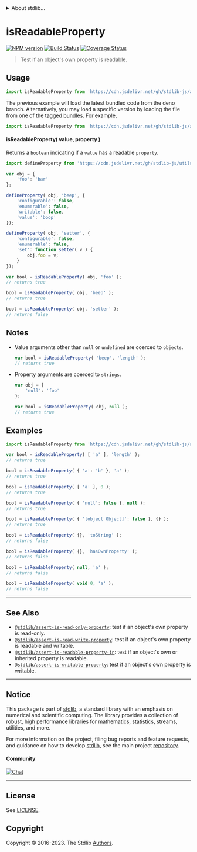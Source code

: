 <!--

@license Apache-2.0

Copyright (c) 2018 The Stdlib Authors.

Licensed under the Apache License, Version 2.0 (the "License");
you may not use this file except in compliance with the License.
You may obtain a copy of the License at

   http://www.apache.org/licenses/LICENSE-2.0

Unless required by applicable law or agreed to in writing, software
distributed under the License is distributed on an "AS IS" BASIS,
WITHOUT WARRANTIES OR CONDITIONS OF ANY KIND, either express or implied.
See the License for the specific language governing permissions and
limitations under the License.

-->


<details>
  <summary>
    About stdlib...
  </summary>
  <p>We believe in a future in which the web is a preferred environment for numerical computation. To help realize this future, we've built stdlib. stdlib is a standard library, with an emphasis on numerical and scientific computation, written in JavaScript (and C) for execution in browsers and in Node.js.</p>
  <p>The library is fully decomposable, being architected in such a way that you can swap out and mix and match APIs and functionality to cater to your exact preferences and use cases.</p>
  <p>When you use stdlib, you can be absolutely certain that you are using the most thorough, rigorous, well-written, studied, documented, tested, measured, and high-quality code out there.</p>
  <p>To join us in bringing numerical computing to the web, get started by checking us out on <a href="https://github.com/stdlib-js/stdlib">GitHub</a>, and please consider <a href="https://opencollective.com/stdlib">financially supporting stdlib</a>. We greatly appreciate your continued support!</p>
</details>

# isReadableProperty

[![NPM version][npm-image]][npm-url] [![Build Status][test-image]][test-url] [![Coverage Status][coverage-image]][coverage-url] <!-- [![dependencies][dependencies-image]][dependencies-url] -->

> Test if an object's own property is readable.



<section class="usage">

## Usage

```javascript
import isReadableProperty from 'https://cdn.jsdelivr.net/gh/stdlib-js/assert-is-readable-property@deno/mod.js';
```
The previous example will load the latest bundled code from the deno branch. Alternatively, you may load a specific version by loading the file from one of the [tagged bundles](https://github.com/stdlib-js/assert-is-readable-property/tags). For example,

```javascript
import isReadableProperty from 'https://cdn.jsdelivr.net/gh/stdlib-js/assert-is-readable-property@v0.1.0-deno/mod.js';
```

#### isReadableProperty( value, property )

Returns a `boolean` indicating if a `value` has a readable `property`.

<!-- eslint-disable no-restricted-syntax -->

```javascript
import defineProperty from 'https://cdn.jsdelivr.net/gh/stdlib-js/utils-define-property@deno/mod.js';

var obj = {
    'foo': 'bar'
};

defineProperty( obj, 'beep', {
    'configurable': false,
    'enumerable': false,
    'writable': false,
    'value': 'boop'
});

defineProperty( obj, 'setter', {
    'configurable': false,
    'enumerable': false,
    'set': function setter( v ) {
        obj.foo = v;
    }
});

var bool = isReadableProperty( obj, 'foo' );
// returns true

bool = isReadableProperty( obj, 'beep' );
// returns true

bool = isReadableProperty( obj, 'setter' );
// returns false
```

</section>

<!-- /.usage -->

<section class="notes">

## Notes

-   Value arguments other than `null` or `undefined` are coerced to `objects`.

    ```javascript
    var bool = isReadableProperty( 'beep', 'length' );
    // returns true
    ```

-   Property arguments are coerced to `strings`.

    ```javascript
    var obj = {
        'null': 'foo'
    };

    var bool = isReadableProperty( obj, null );
    // returns true
    ```

</section>

<!-- /.notes -->

<section class="examples">

## Examples

<!-- eslint-disable object-curly-newline -->

<!-- eslint no-undef: "error" -->

```javascript
import isReadableProperty from 'https://cdn.jsdelivr.net/gh/stdlib-js/assert-is-readable-property@deno/mod.js';

var bool = isReadableProperty( [ 'a' ], 'length' );
// returns true

bool = isReadableProperty( { 'a': 'b' }, 'a' );
// returns true

bool = isReadableProperty( [ 'a' ], 0 );
// returns true

bool = isReadableProperty( { 'null': false }, null );
// returns true

bool = isReadableProperty( { '[object Object]': false }, {} );
// returns true

bool = isReadableProperty( {}, 'toString' );
// returns false

bool = isReadableProperty( {}, 'hasOwnProperty' );
// returns false

bool = isReadableProperty( null, 'a' );
// returns false

bool = isReadableProperty( void 0, 'a' );
// returns false
```

</section>

<!-- /.examples -->

<!-- Section for related `stdlib` packages. Do not manually edit this section, as it is automatically populated. -->

<section class="related">

* * *

## See Also

-   <span class="package-name">[`@stdlib/assert-is-read-only-property`][@stdlib/assert/is-read-only-property]</span><span class="delimiter">: </span><span class="description">test if an object's own property is read-only.</span>
-   <span class="package-name">[`@stdlib/assert-is-read-write-property`][@stdlib/assert/is-read-write-property]</span><span class="delimiter">: </span><span class="description">test if an object's own property is readable and writable.</span>
-   <span class="package-name">[`@stdlib/assert-is-readable-property-in`][@stdlib/assert/is-readable-property-in]</span><span class="delimiter">: </span><span class="description">test if an object's own or inherited property is readable.</span>
-   <span class="package-name">[`@stdlib/assert-is-writable-property`][@stdlib/assert/is-writable-property]</span><span class="delimiter">: </span><span class="description">test if an object's own property is writable.</span>

</section>

<!-- /.related -->

<!-- Section for all links. Make sure to keep an empty line after the `section` element and another before the `/section` close. -->


<section class="main-repo" >

* * *

## Notice

This package is part of [stdlib][stdlib], a standard library with an emphasis on numerical and scientific computing. The library provides a collection of robust, high performance libraries for mathematics, statistics, streams, utilities, and more.

For more information on the project, filing bug reports and feature requests, and guidance on how to develop [stdlib][stdlib], see the main project [repository][stdlib].

#### Community

[![Chat][chat-image]][chat-url]

---

## License

See [LICENSE][stdlib-license].


## Copyright

Copyright &copy; 2016-2023. The Stdlib [Authors][stdlib-authors].

</section>

<!-- /.stdlib -->

<!-- Section for all links. Make sure to keep an empty line after the `section` element and another before the `/section` close. -->

<section class="links">

[npm-image]: http://img.shields.io/npm/v/@stdlib/assert-is-readable-property.svg
[npm-url]: https://npmjs.org/package/@stdlib/assert-is-readable-property

[test-image]: https://github.com/stdlib-js/assert-is-readable-property/actions/workflows/test.yml/badge.svg?branch=v0.1.0
[test-url]: https://github.com/stdlib-js/assert-is-readable-property/actions/workflows/test.yml?query=branch:v0.1.0

[coverage-image]: https://img.shields.io/codecov/c/github/stdlib-js/assert-is-readable-property/main.svg
[coverage-url]: https://codecov.io/github/stdlib-js/assert-is-readable-property?branch=main

<!--

[dependencies-image]: https://img.shields.io/david/stdlib-js/assert-is-readable-property.svg
[dependencies-url]: https://david-dm.org/stdlib-js/assert-is-readable-property/main

-->

[chat-image]: https://img.shields.io/gitter/room/stdlib-js/stdlib.svg
[chat-url]: https://app.gitter.im/#/room/#stdlib-js_stdlib:gitter.im

[stdlib]: https://github.com/stdlib-js/stdlib

[stdlib-authors]: https://github.com/stdlib-js/stdlib/graphs/contributors

[umd]: https://github.com/umdjs/umd
[es-module]: https://developer.mozilla.org/en-US/docs/Web/JavaScript/Guide/Modules

[deno-url]: https://github.com/stdlib-js/assert-is-readable-property/tree/deno
[umd-url]: https://github.com/stdlib-js/assert-is-readable-property/tree/umd
[esm-url]: https://github.com/stdlib-js/assert-is-readable-property/tree/esm
[branches-url]: https://github.com/stdlib-js/assert-is-readable-property/blob/main/branches.md

[stdlib-license]: https://raw.githubusercontent.com/stdlib-js/assert-is-readable-property/main/LICENSE

<!-- <related-links> -->

[@stdlib/assert/is-read-only-property]: https://github.com/stdlib-js/assert-is-read-only-property/tree/deno

[@stdlib/assert/is-read-write-property]: https://github.com/stdlib-js/assert-is-read-write-property/tree/deno

[@stdlib/assert/is-readable-property-in]: https://github.com/stdlib-js/assert-is-readable-property-in/tree/deno

[@stdlib/assert/is-writable-property]: https://github.com/stdlib-js/assert-is-writable-property/tree/deno

<!-- </related-links> -->

</section>

<!-- /.links -->
